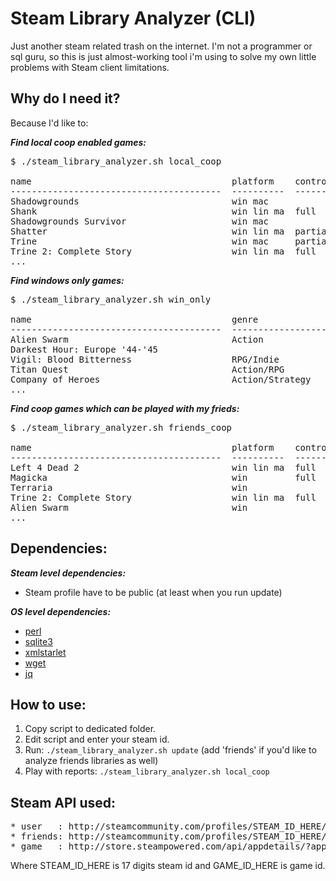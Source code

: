 Steam Library Analyzer (CLI)
======================

Just another steam related trash on the internet.
I'm not a programmer or sql guru, so this is just almost-working tool i'm using to solve my own little problems with Steam client limitations.


Why do I need it?
-----------

Because I'd like to:

***Find local coop enabled games:***
<pre>
$ ./steam_library_analyzer.sh local_coop

name                                      platform    controller
----------------------------------------  ----------  ----------
Shadowgrounds                             win mac               
Shank                                     win lin ma  full      
Shadowgrounds Survivor                    win mac               
Shatter                                   win lin ma  partial   
Trine                                     win mac     partial   
Trine 2: Complete Story                   win lin ma  full      
...
</pre>

***Find windows only games:***
<pre>
$ ./steam_library_analyzer.sh win_only

name                                      genre                                               controller
----------------------------------------  --------------------------------------------------  ----------
Alien Swarm                               Action                                                        
Darkest Hour: Europe '44-'45                                                                            
Vigil: Blood Bitterness                   RPG/Indie                                                     
Titan Quest                               Action/RPG                                                    
Company of Heroes                         Action/Strategy                                               
...
</pre>

***Find coop games which can be played with my frieds:***
<pre>
$ ./steam_library_analyzer.sh friends_coop

name                                      platform    controll  count  comrades
----------------------------------------  ----------  --------  -----  ------------------------------
Left 4 Dead 2                             win lin ma  full      3      John, Bill, Kevin
Magicka                                   win         full      3      Foo, Bill, Kevin 
Terraria                                  win                   3      John, Bill, Kevin
Trine 2: Complete Story                   win lin ma  full      2      Bill, Bar
Alien Swarm                               win                   2      Foo, Bill
...
</pre>



Dependencies:
-----------

***Steam level dependencies:***

* Steam profile have to be public (at least when you run update)
     
***OS level dependencies:***

* [perl](http://perl.org)
* [sqlite3](http://sqlite.org)
* [xmlstarlet](http://xmlstar.sourceforge.net)
* [wget](http://gnu.org/s/wget)
* [jq](http://stedolan.github.io/jq)


How to use:
-----------

1. Copy script to dedicated folder.
2. Edit script and enter your steam id.
3. Run: ``` ./steam_library_analyzer.sh update ``` (add 'friends' if you'd like to analyze friends libraries as well)
4. Play with reports: ``` ./steam_library_analyzer.sh local_coop ```



Steam API used:
-----------
<pre>
* user   : http://steamcommunity.com/profiles/STEAM_ID_HERE/games?tab=all&xml=1
* friends: http://steamcommunity.com/profiles/STEAM_ID_HERE/friends?xml=1
* game   : http://store.steampowered.com/api/appdetails/?appids=GAME_ID_HERE&cc=us&l=english
</pre>
Where STEAM_ID_HERE is 17 digits steam id
and GAME_ID_HERE is game id.
